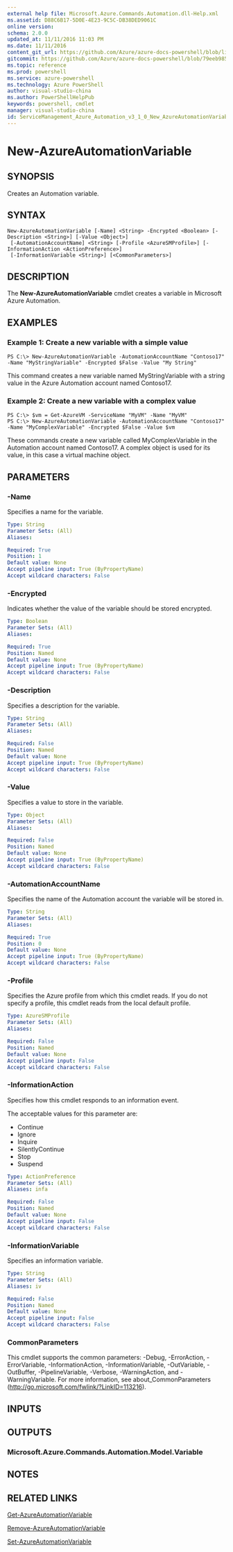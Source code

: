```yaml
---
external help file: Microsoft.Azure.Commands.Automation.dll-Help.xml
ms.assetid: D88C6B17-5D0E-4E23-9C5C-DB38DED9061C
online version: 
schema: 2.0.0
updated_at: 11/11/2016 11:03 PM
ms.date: 11/11/2016
content_git_url: https://github.com/Azure/azure-docs-powershell/blob/live/azureps-cmdlets-docs/ServiceManagement/Azure.Automation/v3.1.0/New-AzureAutomationVariable.md
gitcommit: https://github.com/Azure/azure-docs-powershell/blob/79eeb985ea480979357fb4695832a0c3d29a48bf/azureps-cmdlets-docs/ServiceManagement/Azure.Automation/v3.1.0/New-AzureAutomationVariable.md
ms.topic: reference
ms.prod: powershell
ms.service: azure-powershell
ms.technology: Azure PowerShell
author: visual-studio-china
ms.author: PowerShellHelpPub
keywords: powershell, cmdlet
manager: visual-studio-china
id: ServiceManagement_Azure_Automation_v3_1_0_New_AzureAutomationVariable_md
---
```


# New-AzureAutomationVariable

## SYNOPSIS
Creates an Automation variable.

## SYNTAX

```
New-AzureAutomationVariable [-Name] <String> -Encrypted <Boolean> [-Description <String>] [-Value <Object>]
 [-AutomationAccountName] <String> [-Profile <AzureSMProfile>] [-InformationAction <ActionPreference>]
 [-InformationVariable <String>] [<CommonParameters>]
```

## DESCRIPTION
The **New-AzureAutomationVariable** cmdlet creates a variable in Microsoft Azure Automation.

## EXAMPLES

### Example 1: Create a new variable with a simple value
```
PS C:\> New-AzureAutomationVariable -AutomationAccountName "Contoso17" -Name "MyStringVariable" -Encrypted $False -Value "My String"
```

This command creates a new variable named MyStringVariable with a string value in the Azure Automation account named Contoso17.

### Example 2: Create a new variable with a complex value
```
PS C:\> $vm = Get-AzureVM -ServiceName "MyVM" -Name "MyVM"
PS C:\> New-AzureAutomationVariable -AutomationAccountName "Contoso17" -Name "MyComplexVariable" -Encrypted $False -Value $vm
```

These commands create a new variable called MyComplexVariable in the Automation account named Contoso17.
A complex object is used for its value, in this case a virtual machine object.

## PARAMETERS

### -Name
Specifies a name for the variable.

```yaml
Type: String
Parameter Sets: (All)
Aliases: 

Required: True
Position: 1
Default value: None
Accept pipeline input: True (ByPropertyName)
Accept wildcard characters: False
```

### -Encrypted
Indicates whether the value of the variable should be stored encrypted.

```yaml
Type: Boolean
Parameter Sets: (All)
Aliases: 

Required: True
Position: Named
Default value: None
Accept pipeline input: True (ByPropertyName)
Accept wildcard characters: False
```

### -Description
Specifies a description for the variable.

```yaml
Type: String
Parameter Sets: (All)
Aliases: 

Required: False
Position: Named
Default value: None
Accept pipeline input: True (ByPropertyName)
Accept wildcard characters: False
```

### -Value
Specifies a value to store in the variable.

```yaml
Type: Object
Parameter Sets: (All)
Aliases: 

Required: False
Position: Named
Default value: None
Accept pipeline input: True (ByPropertyName)
Accept wildcard characters: False
```

### -AutomationAccountName
Specifies the name of the Automation account the variable will be stored in.

```yaml
Type: String
Parameter Sets: (All)
Aliases: 

Required: True
Position: 0
Default value: None
Accept pipeline input: True (ByPropertyName)
Accept wildcard characters: False
```

### -Profile
Specifies the Azure profile from which this cmdlet reads.
If you do not specify a profile, this cmdlet reads from the local default profile.

```yaml
Type: AzureSMProfile
Parameter Sets: (All)
Aliases: 

Required: False
Position: Named
Default value: None
Accept pipeline input: False
Accept wildcard characters: False
```

### -InformationAction
Specifies how this cmdlet responds to an information event.

The acceptable values for this parameter are:

- Continue
- Ignore
- Inquire
- SilentlyContinue
- Stop
- Suspend

```yaml
Type: ActionPreference
Parameter Sets: (All)
Aliases: infa

Required: False
Position: Named
Default value: None
Accept pipeline input: False
Accept wildcard characters: False
```

### -InformationVariable
Specifies an information variable.

```yaml
Type: String
Parameter Sets: (All)
Aliases: iv

Required: False
Position: Named
Default value: None
Accept pipeline input: False
Accept wildcard characters: False
```

### CommonParameters
This cmdlet supports the common parameters: -Debug, -ErrorAction, -ErrorVariable, -InformationAction, -InformationVariable, -OutVariable, -OutBuffer, -PipelineVariable, -Verbose, -WarningAction, and -WarningVariable. For more information, see about_CommonParameters (http://go.microsoft.com/fwlink/?LinkID=113216).

## INPUTS

## OUTPUTS

### Microsoft.Azure.Commands.Automation.Model.Variable

## NOTES

## RELATED LINKS

[Get-AzureAutomationVariable](xref:ServiceManagement/Azure.Automation/v3.1.0/Get-AzureAutomationVariable.md)

[Remove-AzureAutomationVariable](xref:ServiceManagement/Azure.Automation/v3.1.0/Remove-AzureAutomationVariable.md)

[Set-AzureAutomationVariable](xref:ServiceManagement/Azure.Automation/v3.1.0/Set-AzureAutomationVariable.md)


